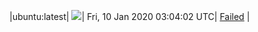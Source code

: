 |ubuntu:latest| ![](https://neilpang.github.io/acmetest/status/ubuntu-latest.svg?1578625442)| Fri, 10 Jan 2020 03:04:02 UTC| [Failed](https://github.com/Neilpang/acmetest/blob/master/logs/ubuntu-latest.out) |
